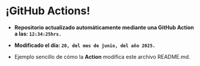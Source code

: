 # ¡GitHub Actions!
* **Repositorio actualizado automáticamente mediante una GitHub Action a las: `12:34:25hrs.`**
* **Modificado el día: `20, del mes de junio, del año 2025.`**

* Ejemplo sencillo de cómo la **Action** modifica este archivo README.md.
